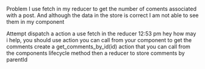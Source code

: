 Problem I use fetch in my reducer to get the number of coments associated with a post. And although the data in the store is correct I am not able to see them in my component

Attempt dispatch a action a use fetch in the reducer
12:53 pm
hey how may i help, you should use action you can call from your component to get the comments
create a get_comments_by_id(id) action that you can call from the components lifecycle method
then a reducer to store comments by parentId